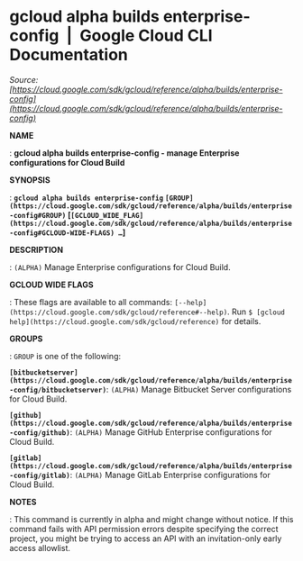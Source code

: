 # gcloud alpha builds enterprise-config  |  Google Cloud CLI Documentation

*Source: [https://cloud.google.com/sdk/gcloud/reference/alpha/builds/enterprise-config](https://cloud.google.com/sdk/gcloud/reference/alpha/builds/enterprise-config)*

**NAME**

: **gcloud alpha builds enterprise-config - manage Enterprise configurations for Cloud Build**

**SYNOPSIS**

: **`gcloud alpha builds enterprise-config` `[GROUP](https://cloud.google.com/sdk/gcloud/reference/alpha/builds/enterprise-config#GROUP)` [`[GCLOUD_WIDE_FLAG](https://cloud.google.com/sdk/gcloud/reference/alpha/builds/enterprise-config#GCLOUD-WIDE-FLAGS) …`]**

**DESCRIPTION**

: `(ALPHA)` Manage Enterprise configurations for Cloud Build.

**GCLOUD WIDE FLAGS**

: These flags are available to all commands: `[--help](https://cloud.google.com/sdk/gcloud/reference#--help)`.
Run `$ [gcloud help](https://cloud.google.com/sdk/gcloud/reference)` for details.

**GROUPS**

: ``GROUP`` is one of the following:

**`[bitbucketserver](https://cloud.google.com/sdk/gcloud/reference/alpha/builds/enterprise-config/bitbucketserver)`**:
`(ALPHA)` Manage Bitbucket Server configurations for Cloud Build.

**`[github](https://cloud.google.com/sdk/gcloud/reference/alpha/builds/enterprise-config/github)`**:
`(ALPHA)` Manage GitHub Enterprise configurations for Cloud Build.

**`[gitlab](https://cloud.google.com/sdk/gcloud/reference/alpha/builds/enterprise-config/gitlab)`**:
`(ALPHA)` Manage GitLab Enterprise configurations for Cloud Build.

**NOTES**

: This command is currently in alpha and might change without notice. If this
command fails with API permission errors despite specifying the correct project,
you might be trying to access an API with an invitation-only early access
allowlist.